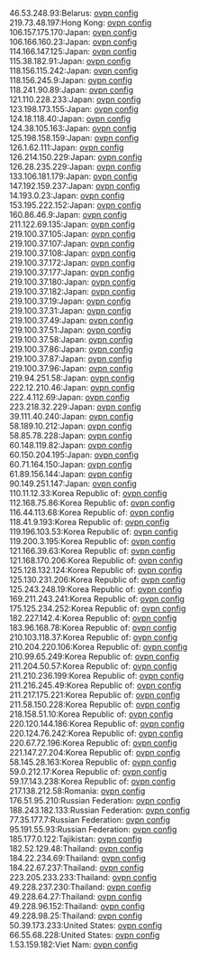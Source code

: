 46.53.248.93:Belarus: [ovpn config](vpn/46_53_248_93.ovpn)  
219.73.48.197:Hong Kong: [ovpn config](vpn/219_73_48_197.ovpn)  
106.157.175.170:Japan: [ovpn config](vpn/106_157_175_170.ovpn)  
106.166.160.23:Japan: [ovpn config](vpn/106_166_160_23.ovpn)  
114.166.147.125:Japan: [ovpn config](vpn/114_166_147_125.ovpn)  
115.38.182.91:Japan: [ovpn config](vpn/115_38_182_91.ovpn)  
118.156.115.242:Japan: [ovpn config](vpn/118_156_115_242.ovpn)  
118.156.245.9:Japan: [ovpn config](vpn/118_156_245_9.ovpn)  
118.241.90.89:Japan: [ovpn config](vpn/118_241_90_89.ovpn)  
121.110.228.233:Japan: [ovpn config](vpn/121_110_228_233.ovpn)  
123.198.173.155:Japan: [ovpn config](vpn/123_198_173_155.ovpn)  
124.18.118.40:Japan: [ovpn config](vpn/124_18_118_40.ovpn)  
124.38.105.163:Japan: [ovpn config](vpn/124_38_105_163.ovpn)  
125.198.158.159:Japan: [ovpn config](vpn/125_198_158_159.ovpn)  
126.1.62.111:Japan: [ovpn config](vpn/126_1_62_111.ovpn)  
126.214.150.229:Japan: [ovpn config](vpn/126_214_150_229.ovpn)  
126.28.235.229:Japan: [ovpn config](vpn/126_28_235_229.ovpn)  
133.106.181.179:Japan: [ovpn config](vpn/133_106_181_179.ovpn)  
147.192.159.237:Japan: [ovpn config](vpn/147_192_159_237.ovpn)  
14.193.0.23:Japan: [ovpn config](vpn/14_193_0_23.ovpn)  
153.195.222.152:Japan: [ovpn config](vpn/153_195_222_152.ovpn)  
160.86.46.9:Japan: [ovpn config](vpn/160_86_46_9.ovpn)  
211.122.69.135:Japan: [ovpn config](vpn/211_122_69_135.ovpn)  
219.100.37.105:Japan: [ovpn config](vpn/219_100_37_105.ovpn)  
219.100.37.107:Japan: [ovpn config](vpn/219_100_37_107.ovpn)  
219.100.37.108:Japan: [ovpn config](vpn/219_100_37_108.ovpn)  
219.100.37.172:Japan: [ovpn config](vpn/219_100_37_172.ovpn)  
219.100.37.177:Japan: [ovpn config](vpn/219_100_37_177.ovpn)  
219.100.37.180:Japan: [ovpn config](vpn/219_100_37_180.ovpn)  
219.100.37.182:Japan: [ovpn config](vpn/219_100_37_182.ovpn)  
219.100.37.19:Japan: [ovpn config](vpn/219_100_37_19.ovpn)  
219.100.37.31:Japan: [ovpn config](vpn/219_100_37_31.ovpn)  
219.100.37.49:Japan: [ovpn config](vpn/219_100_37_49.ovpn)  
219.100.37.51:Japan: [ovpn config](vpn/219_100_37_51.ovpn)  
219.100.37.58:Japan: [ovpn config](vpn/219_100_37_58.ovpn)  
219.100.37.86:Japan: [ovpn config](vpn/219_100_37_86.ovpn)  
219.100.37.87:Japan: [ovpn config](vpn/219_100_37_87.ovpn)  
219.100.37.96:Japan: [ovpn config](vpn/219_100_37_96.ovpn)  
219.94.251.58:Japan: [ovpn config](vpn/219_94_251_58.ovpn)  
222.12.210.46:Japan: [ovpn config](vpn/222_12_210_46.ovpn)  
222.4.112.69:Japan: [ovpn config](vpn/222_4_112_69.ovpn)  
223.218.32.229:Japan: [ovpn config](vpn/223_218_32_229.ovpn)  
39.111.40.240:Japan: [ovpn config](vpn/39_111_40_240.ovpn)  
58.189.10.212:Japan: [ovpn config](vpn/58_189_10_212.ovpn)  
58.85.78.228:Japan: [ovpn config](vpn/58_85_78_228.ovpn)  
60.148.119.82:Japan: [ovpn config](vpn/60_148_119_82.ovpn)  
60.150.204.195:Japan: [ovpn config](vpn/60_150_204_195.ovpn)  
60.71.164.150:Japan: [ovpn config](vpn/60_71_164_150.ovpn)  
61.89.156.144:Japan: [ovpn config](vpn/61_89_156_144.ovpn)  
90.149.251.147:Japan: [ovpn config](vpn/90_149_251_147.ovpn)  
110.11.12.33:Korea Republic of: [ovpn config](vpn/110_11_12_33.ovpn)  
112.168.75.86:Korea Republic of: [ovpn config](vpn/112_168_75_86.ovpn)  
116.44.113.68:Korea Republic of: [ovpn config](vpn/116_44_113_68.ovpn)  
118.41.9.193:Korea Republic of: [ovpn config](vpn/118_41_9_193.ovpn)  
119.196.103.53:Korea Republic of: [ovpn config](vpn/119_196_103_53.ovpn)  
119.200.3.195:Korea Republic of: [ovpn config](vpn/119_200_3_195.ovpn)  
121.166.39.63:Korea Republic of: [ovpn config](vpn/121_166_39_63.ovpn)  
121.168.170.206:Korea Republic of: [ovpn config](vpn/121_168_170_206.ovpn)  
125.128.132.124:Korea Republic of: [ovpn config](vpn/125_128_132_124.ovpn)  
125.130.231.206:Korea Republic of: [ovpn config](vpn/125_130_231_206.ovpn)  
125.243.248.19:Korea Republic of: [ovpn config](vpn/125_243_248_19.ovpn)  
169.211.243.241:Korea Republic of: [ovpn config](vpn/169_211_243_241.ovpn)  
175.125.234.252:Korea Republic of: [ovpn config](vpn/175_125_234_252.ovpn)  
182.227.142.4:Korea Republic of: [ovpn config](vpn/182_227_142_4.ovpn)  
183.96.168.78:Korea Republic of: [ovpn config](vpn/183_96_168_78.ovpn)  
210.103.118.37:Korea Republic of: [ovpn config](vpn/210_103_118_37.ovpn)  
210.204.220.106:Korea Republic of: [ovpn config](vpn/210_204_220_106.ovpn)  
210.99.65.249:Korea Republic of: [ovpn config](vpn/210_99_65_249.ovpn)  
211.204.50.57:Korea Republic of: [ovpn config](vpn/211_204_50_57.ovpn)  
211.210.236.199:Korea Republic of: [ovpn config](vpn/211_210_236_199.ovpn)  
211.216.245.49:Korea Republic of: [ovpn config](vpn/211_216_245_49.ovpn)  
211.217.175.221:Korea Republic of: [ovpn config](vpn/211_217_175_221.ovpn)  
211.58.150.228:Korea Republic of: [ovpn config](vpn/211_58_150_228.ovpn)  
218.158.51.10:Korea Republic of: [ovpn config](vpn/218_158_51_10.ovpn)  
220.120.144.186:Korea Republic of: [ovpn config](vpn/220_120_144_186.ovpn)  
220.124.76.242:Korea Republic of: [ovpn config](vpn/220_124_76_242.ovpn)  
220.67.72.196:Korea Republic of: [ovpn config](vpn/220_67_72_196.ovpn)  
221.147.27.204:Korea Republic of: [ovpn config](vpn/221_147_27_204.ovpn)  
58.145.28.163:Korea Republic of: [ovpn config](vpn/58_145_28_163.ovpn)  
59.0.212.17:Korea Republic of: [ovpn config](vpn/59_0_212_17.ovpn)  
59.17.143.238:Korea Republic of: [ovpn config](vpn/59_17_143_238.ovpn)  
217.138.212.58:Romania: [ovpn config](vpn/217_138_212_58.ovpn)  
176.51.95.210:Russian Federation: [ovpn config](vpn/176_51_95_210.ovpn)  
188.243.182.133:Russian Federation: [ovpn config](vpn/188_243_182_133.ovpn)  
77.35.177.7:Russian Federation: [ovpn config](vpn/77_35_177_7.ovpn)  
95.191.55.93:Russian Federation: [ovpn config](vpn/95_191_55_93.ovpn)  
185.177.0.122:Tajikistan: [ovpn config](vpn/185_177_0_122.ovpn)  
182.52.129.48:Thailand: [ovpn config](vpn/182_52_129_48.ovpn)  
184.22.234.69:Thailand: [ovpn config](vpn/184_22_234_69.ovpn)  
184.22.67.237:Thailand: [ovpn config](vpn/184_22_67_237.ovpn)  
223.205.233.233:Thailand: [ovpn config](vpn/223_205_233_233.ovpn)  
49.228.237.230:Thailand: [ovpn config](vpn/49_228_237_230.ovpn)  
49.228.64.27:Thailand: [ovpn config](vpn/49_228_64_27.ovpn)  
49.228.96.152:Thailand: [ovpn config](vpn/49_228_96_152.ovpn)  
49.228.98.25:Thailand: [ovpn config](vpn/49_228_98_25.ovpn)  
50.39.173.233:United States: [ovpn config](vpn/50_39_173_233.ovpn)  
66.55.68.228:United States: [ovpn config](vpn/66_55_68_228.ovpn)  
1.53.159.182:Viet Nam: [ovpn config](vpn/1_53_159_182.ovpn)  
